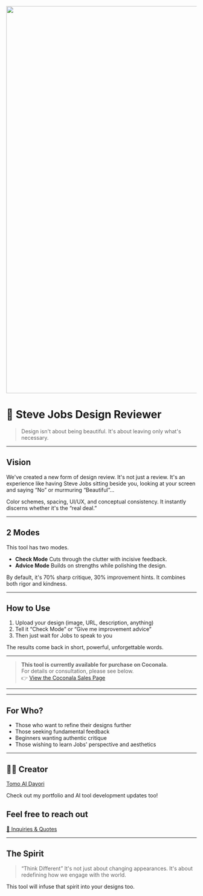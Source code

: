<p align="center">
<img width="1536" height="1024" alt="デザインとは、 不要なものを削ぎ落とすことだ。" src="https://github.com/user-attachments/assets/1839d66d-d889-47a5-94db-4731a536c42b" />

</p>

# 🎨 Steve Jobs Design Reviewer

> Design isn't about being beautiful.
> It's about leaving only what's necessary.
---

## Vision

We've created a new form of design review.
It's not just a review.
It's an experience like having Steve Jobs sitting beside you, looking at your screen and saying “No” or murmuring “Beautiful”...

Color schemes, spacing, UI/UX, and conceptual consistency.
It instantly discerns whether it's the “real deal.”

---

## 2 Modes

This tool has two modes.

* **Check Mode**
  Cuts through the clutter with incisive feedback.
* **Advice Mode**
  Builds on strengths while polishing the design.

By default, it's 70% sharp critique, 30% improvement hints.
It combines both rigor and kindness.

---

## How to Use

1. Upload your design (image, URL, description, anything)
2. Tell it “Check Mode” or “Give me improvement advice”
3. Then just wait for Jobs to speak to you

The results come back in short, powerful, unforgettable words.

---

> **This tool is currently available for purchase on Coconala.**  
> For details or consultation, please see below.  
> 👉 [View the Coconala Sales Page](https://coconala.com/services/3846680)

---

---

## For Who?

* Those who want to refine their designs further
* Those seeking fundamental feedback
* Beginners wanting authentic critique
* Those wishing to learn Jobs' perspective and aesthetics

---

## 🧑‍💻 Creator

[Tomo AI Dayori](https://github.com/TomoAIDayori)

Check out my portfolio and AI tool development updates too!


## Feel free to reach out
[📩 Inquiries & Quotes](mailto:realmadrid71214591@gmail.com)

---

## The Spirit

> “Think Different”
> It's not just about changing appearances.
> It's about redefining how we engage with the world.

This tool will infuse that spirit into your designs too.
